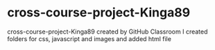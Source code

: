 # cross-course-project-Kinga89
cross-course-project-Kinga89 created by GitHub Classroom
I created folders for css, javascript and images and added html file
